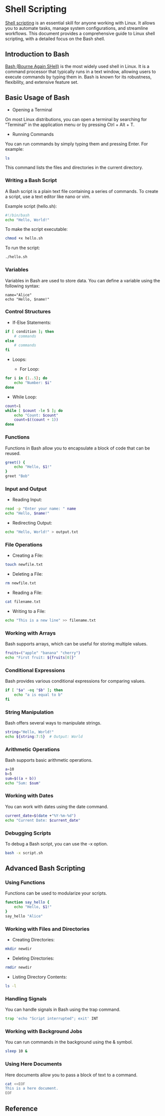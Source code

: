 # Shell Scripting

[Shell scripting](<https://en.wikipedia.org/wiki/Shell_(computing)>) is an essential skill
for anyone working with Linux. It allows you to automate tasks, manage system
configurations, and streamline workflows. This document provides a comprehensive guide to
Linux shell scripting, with a detailed focus on the Bash shell.

## Introduction to Bash

[Bash (Bourne Again SHell)](<https://en.wikipedia.org/wiki/Bash_(Unix_shell)>) is the most
widely used shell in Linux. It is a command processor that typically runs in a text
window, allowing users to execute commands by typing them in. Bash is known for its
robustness, flexibility, and extensive feature set.

## Basic Usage of Bash

- Opening a Terminal

On most Linux distributions, you can open a terminal by searching for "Terminal" in the
application menu or by pressing Ctrl + Alt + T.

- Running Commands

You can run commands by simply typing them and pressing Enter. For example:

```sh
ls
```

This command lists the files and directories in the current directory.

### Writing a Bash Script

A Bash script is a plain text file containing a series of commands. To create a script,
use a text editor like nano or vim.

Example script (hello.sh):

```sh
#!/bin/bash
echo "Hello, World!"
```

To make the script executable:

```sh
chmod +x hello.sh
```

To run the script:

```sh
./hello.sh
```

### Variables

Variables in Bash are used to store data. You can define a variable using the following
syntax:

```
name="Alice"
echo "Hello, $name!"
```

### Control Structures

- If-Else Statements:

```sh
if [ condition ]; then
    # commands
else
    # commands
fi
```

- Loops:

  - For Loop:

```sh
for i in {1..5}; do
    echo "Number: $i"
done
```

- While Loop:

```sh
count=1
while [ $count -le 5 ]; do
    echo "Count: $count"
    count=$((count + 1))
done
```

### Functions

Functions in Bash allow you to encapsulate a block of code that can be reused.

```sh
greet() {
    echo "Hello, $1!"
}
greet "Bob"
```

### Input and Output

- Reading Input:

```sh
read -p "Enter your name: " name
echo "Hello, $name!"
```

- Redirecting Output:

```sh
echo "Hello, World!" > output.txt
```

### File Operations

- Creating a File:

```sh
touch newfile.txt
```

- Deleting a File:

```sh
rm newfile.txt
```

- Reading a File:

```sh
cat filename.txt
```

- Writing to a File:

```sh
echo "This is a new line" >> filename.txt
```

### Working with Arrays

Bash supports arrays, which can be useful for storing multiple values.

```sh
fruits=("apple" "banana" "cherry")
echo "First fruit: ${fruits[0]}"
```

### Conditional Expressions

Bash provides various conditional expressions for comparing values.

```sh
if [ "$a" -eq "$b" ]; then
    echo "a is equal to b"
fi
```

### String Manipulation

Bash offers several ways to manipulate strings.

```sh
string="Hello, World!"
echo ${string:7:5}  # Output: World
```

### Arithmetic Operations

Bash supports basic arithmetic operations.

```sh
a=10
b=5
sum=$((a + b))
echo "Sum: $sum"
```

### Working with Dates

You can work with dates using the date command.

```sh
current_date=$(date +"%Y-%m-%d")
echo "Current Date: $current_date"
```

### Debugging Scripts

To debug a Bash script, you can use the -x option.

```sh
bash -x script.sh
```

## Advanced Bash Scripting

### Using Functions

Functions can be used to modularize your scripts.

```sh
function say_hello {
    echo "Hello, $1!"
}
say_hello "Alice"
```

### Working with Files and Directories

- Creating Directories:

```sh
mkdir newdir
```

- Deleting Directories:

```sh
rmdir newdir
```

- Listing Directory Contents:

```sh
ls -l
```

### Handling Signals

You can handle signals in Bash using the trap command.

```sh
trap 'echo "Script interrupted"; exit' INT
```

### Working with Background Jobs

You can run commands in the background using the & symbol.

```sh
sleep 10 &
```

### Using Here Documents

Here documents allow you to pass a block of text to a command.

```sh
cat <<EOF
This is a here document.
EOF
```

## Reference

